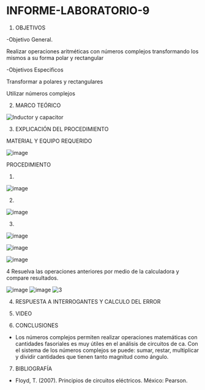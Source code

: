 # INFORME-LABORATORIO-9

1. OBJETIVOS

  -Objetivo General.
  
  Realizar operaciones aritméticas con números complejos transformando los mismos a su forma polar y rectangular 
  
  -Objetivos Especificos
  
  Transformar a polares y rectangulares 
  
  Utilizar números complejos

  
2. MARCO TEÓRICO 

![Inductor y capacitor](https://user-images.githubusercontent.com/93899720/155157522-3e615cc2-ef0f-48ef-a8d5-cb53c576c562.jpg)

3. EXPLICACIÓN DEL PROCEDIMIENTO

MATERIAL Y EQUIPO REQUERIDO

![image](https://user-images.githubusercontent.com/93899720/154992439-c282cfaa-9233-4f12-ad52-fbace5569c26.png)

PROCEDIMIENTO

1.

![image](https://user-images.githubusercontent.com/93899720/155045799-058f3f69-765f-4b33-ba23-d84e2c37a9d5.png)

2.

![image](https://user-images.githubusercontent.com/93899720/155045944-d6e5f554-2b99-42c7-9dae-8ee20a81e5cf.png)

3.

![image](https://user-images.githubusercontent.com/93899720/155164783-5b11238e-7127-4346-950e-bd7d57c7ebd8.png)

![image](https://user-images.githubusercontent.com/93899720/155166265-10312859-a8d1-496b-886f-334f8f1a9c4e.png)

![image](https://user-images.githubusercontent.com/93899720/155045425-8eccfd10-1276-4ea9-8dfc-fb53563f0a80.png)

4 Resuelva las operaciones anteriores por medio de la calculadora y compare resultados.

![image](https://user-images.githubusercontent.com/93899720/155160507-32817cb2-7bf6-4d4a-ba3d-02178d052e62.png)
![image](https://user-images.githubusercontent.com/93899720/155163327-709369b2-d104-4e2c-bac5-431643971794.png)
![3](https://user-images.githubusercontent.com/93899720/155164175-42374cb0-fe18-4a62-aba5-d24b5aae0f37.jpeg)




4. RESPUESTA A INTERROGANTES Y CALCULO DEL ERROR


5. VIDEO


6. CONCLUSIONES

-	Los números complejos permiten realizar operaciones matemáticas con cantidades fasoriales es muy útiles en el análisis de circuitos de ca. Con el sistema de los números complejos se puede: sumar, restar, multiplicar y dividir cantidades que tienen tanto magnitud como ángulo.

7. BIBLIOGRAFÍA

-	Floyd, T. (2007). Principios de circuitos eléctricos. México: Pearson.
